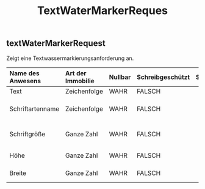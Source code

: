 ﻿---
title: TextWaterMarkerReques
second_title: Aspose.Cells Cloud Documen
type: docs
url: /de/specification/model/textwatermarkerrequest/
description: "Aspose.Cells Cloud-Modellspezifikation: TextWaterMarkerRequest. Bearbeiten Sie mühelos Excel und andere Tabellenkalkulationsdokumente mit Funktionen wie Öffnen, Generieren, Bearbeiten, Teilen, Zusammenführen, Vergleichen und Konvertieren"
weight: 50
---
## **textWaterMarkerRequest**

 Zeigt eine Textwassermarkierungsanforderung an.

| Name des Anwesens| Art der Immobilie| Nullbar| Schreibgeschützt| Standardwert| Beschreibung|
|:- |:- |:- |:- |:- |:- |
| Text| Zeichenfolge| WAHR| FALSCH|||
| Schriftartenname| Zeichenfolge| WAHR| FALSCH|| Gibt den Namen der Schriftart an.|
| Schriftgröße| Ganze Zahl| WAHR| FALSCH|| Gibt die Schriftgröße an.|
| Höhe| Ganze Zahl| WAHR| FALSCH|| Gibt die Bildhöhe an.|
| Breite| Ganze Zahl| WAHR| FALSCH|| Gibt die Bildbreite an.|

